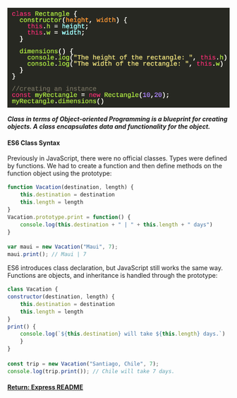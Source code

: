 ![Class](../img/reactClass.png)

___Class in terms of Object-oriented Programming is a blueprint for creating objects. A class encapsulates data and functionality for the object.___

#### ES6 Class Syntax
Previously in JavaScript, there were no official classes. Types were defined by functions. We had to create a function and then define methods on the function object using the prototype:
```js
function Vacation(destination, length) {
    this.destination = destination
    this.length = length
}
Vacation.prototype.print = function() {
    console.log(this.destination + " | " + this.length + " days")
}

var maui = new Vacation("Maui", 7);
maui.print(); // Maui | 7
```
ES6 introduces class declaration, but JavaScript still works the same way. Functions are objects, and inheritance is handled through the prototype:
```js
class Vacation {
constructor(destination, length) {
    this.destination = destination
    this.length = length
}
print() {
    console.log(`${this.destination} will take ${this.length} days.`)
    }
}

const trip = new Vacation("Santiago, Chile", 7);
console.log(trip.print()); // Chile will take 7 days.
```

#### [Return: Express README](../README.md)
